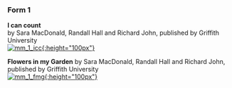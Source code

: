 ### Form 1

**I can count**   
by Sara MacDonald, Randall Hall and Richard John, published by Griffith University   
[![mm_1_icc](https://1blockatatime.github.io/English/images2/mm_1_icc.png){:height="100px"}](https://read.bookcreator.com/90xX8oEcxcfyNZIYJfiFotsyL6S2/3swXYtoTS-a0TCNrqEVxzw/yP0X6vH0TZ-oZ6YRFJcVMQ)  


**Flowers in my Garden**
by Sara MacDonald, Randall Hall and Richard John, published by Griffith University   
[![mm_1_fmg](https://1blockatatime.github.io/English/images2/mm_1_fmg.png){:height="100px"}](https://read.bookcreator.com/90xX8oEcxcfyNZIYJfiFotsyL6S2/rmzBXCs4RkCVR1_HbGzKpg/3AnmOgP_QFCz_SdIfW2FLw)  

